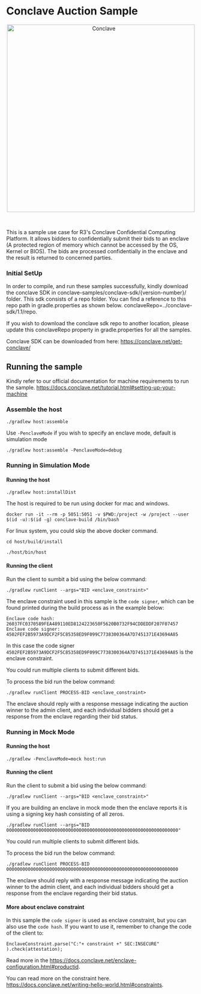 # Conclave Auction Sample

<p align="center">
  <img src="https://conclave.net/wp-content/uploads/2020/12/Conclave_logo_master.png" alt="Conclave" width="500">
</p>
<br>

This is a sample use case for R3's Conclave Confidential Computing Platform.
It allows bidders to confidentially submit their bids to an enclave (A protected 
region of memory which cannot be accessed by the OS, Kernel or BIOS). The bids are 
processed confidentially in the enclave and the result is returned to concerned parties.

### Initial SetUp

In order to compile, and run these samples successfully, kindly download the conclave SDK in conclave-samples/conclave-sdk/{version-number}/ folder.
This sdk consists of a repo folder. You can find a reference to this repo path in gradle.properties as shown below.
conclaveRepo=../conclave-sdk/1.1/repo.

If you wish to download the conclave sdk repo to another location, please update this conclaveRepo property in
gradle.properties for all the samples.

Conclave SDK can be downloaded from here: https://conclave.net/get-conclave/

## Running the sample
Kindly refer to our official documentation for machine requirements to run the sample.
https://docs.conclave.net/tutorial.html#setting-up-your-machine

### Assemble the host

`./gradlew host:assemble`

Use `-PenclaveMode` if you wish to specify an enclave mode, default is simulation mode

`./gradlew host:assemble -PenclaveMode=debug`

### Running in Simulation Mode

#### Running the host

`./gradlew host:installDist`

The host is required to be run using docker for mac and windows.

`docker run -it --rm -p 5051:5051 -v $PWD:/project -w /project --user $(id -u):$(id -g) conclave-build /bin/bash`

For linux system, you could skip the above docker command.

`cd host/build/install`

`./host/bin/host`

#### Running the client

Run the client to sumbit a bid using the below command:

`./gradlew runClient --args="BID <enclave_constraint>"`

The enclave constraint used in this sample is the `code signer`,  which can be found printed during the build process as in the example below:

```
Enclave code hash:   26037FC0370589FEA489110ED8124223650F5620B0732F94CDDEDDF207F07457
Enclave code signer: 4502FEF2B5973A9DCF2F5C85358ED9F099C7738300364A7D7451371E43694A85
```

In this case the code signer `4502FEF2B5973A9DCF2F5C85358ED9F099C7738300364A7D7451371E43694A85` is the enclave constraint.

You could run multiple clients to submit different bids.

To process the bid run the below command:

`./gradlew runClient PROCESS-BID <enclave_constraint>`

The enclave should reply with a response message indicating 
the auction winner to the admin client, and each individual bidders
should get a response from the enclave regarding their bid status.


### Running in Mock Mode

#### Running the host

`./gradlew -PenclaveMode=mock host:run`

#### Running the client

Run the client to submit a bid using the below command:

`./gradlew runClient --args="BID <enclave_constraint>"`

If you are building an enclave in mock mode then the enclave reports it is using a signing key hash 
consisting of all zeros. 

`./gradlew runClient --args="BID 0000000000000000000000000000000000000000000000000000000000000000"`

You could run multiple clients to submit different bids.

To process the bid run the below command:

`./gradlew runClient PROCESS-BID 0000000000000000000000000000000000000000000000000000000000000000`

The enclave should reply with a response message indicating 
the auction winner to the admin client, and each individual bidders
should get a response from the enclave regarding their bid status.

#### More about enclave constraint
In this sample the `code signer` is used as enclave constraint, but you can also use the `code hash`. If you want to use it, remember to change the code of the client to:

`EnclaveConstraint.parse("C:"+ constraint +" SEC:INSECURE" ).check(attestation);`

Read more in the https://docs.conclave.net/enclave-configuration.html#productid. 

You can read more on the constraint here. https://docs.conclave.net/writing-hello-world.html#constraints.